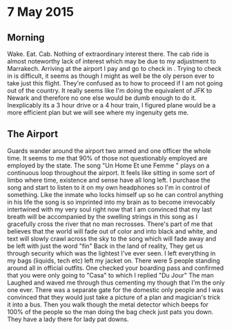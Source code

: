 # 7 May 2015

## Morning

Wake.  Eat.  Cab.  Nothing of extraordinary interest there.   The cab ride is almost noteworthy lack of interest which may be due to my adjustment to Marrakech.  Arriving at the airport I pay and go to check in .   Trying to check in is difficult, it seems as though I might as well be the oly person ever to take just this flight.  They're confused as to how to proceed if I am not going out of the country.   It really seems like I'm doing the equivalent of JFK to Newark and therefore no one else would be dumb enough to do it.  Inexplicably its a 3 hour drive or a 4 hour train,  I figured plane would be a more efficient plan but we will see where my ingenuity gets me. 
	
## The Airport

Guards wander around the airport two armed and one officer  the whole time.  It seems to me that 90% of those not questionably employed are employed by the state.   The song "Un Home Et une Femme " plays on a continuous loop throughout the airport.   It feels like sitting in some sort of limbo where time, existence and sense have all long left.  I purchase the song and start to listen to it on my own headphones so I'm in control of something.  Like the inmate who locks himself up so he can control anything in his life the song is so imprinted into my brain as to become irrevocably intertwined with my very soul right now that I am convinced that my last breath will be accompanied by the swelling strings in this song as I gracefully cross the river that no man recrosses.  There's part of me that believes that the world will fade out of color and into black and white, and text will slowly crawl across the sky to the song which will fade away and be left with just the word "fin" 
Back in the land of reality,  They get us through security which was the lightest I've ever seen. I left everything in my bags (liquids, tech etc) left my jacket on.  There were 5 people standing around all in official outfits.  One checked your boarding pass and confirmed that you were only going to "Casa"  to which I replied "Du Jour" The man Laughed and waved me through thus cementing my though that I'm the only one ever.  There was a separate gate for the domestic only people and I was convinced that they would just take a picture of a plan and magician's trick it into a bus.  Then you walk though the metal detector which beeps for 100% of the people so the man doing the bag check just pats you down. They have a lady there for lady pat downs. 